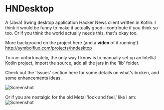 # HNDesktop
A (Java) Swing desktop application Hacker News client written in Kotlin. I think it would be funny to make it actually good—contribute if you think so too. Or if you think the world actually needs this, that's okay too.

More background on the project here (and a **video** of it running!): http://symbolflux.com/projects/hndesktop

To run: unfortunately, the only way I know is to manually set up an IntelliJ Kotlin project, import the source, add all the jars in the 'lib' folder.

Check out the 'Issues' section here for some details on what's broken, and some enhancements ideas.

![Screenshot](https://github.com/westoncb/HNDesktop/blob/master/screenshot.png?raw=true "Optional Title")

Or if you are nostalgic for the old Metal 'look and feel,' like I am:
![Screenshot](https://github.com/westoncb/HNDesktop/blob/master/screenshot2.png?raw=true "Optional Title")
